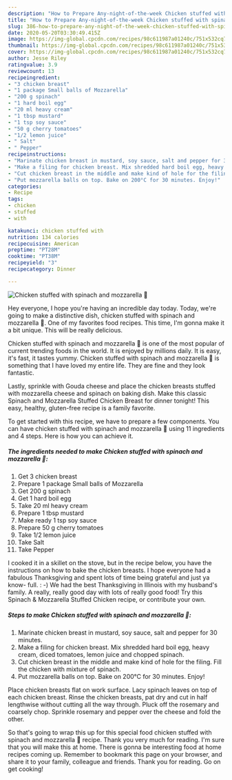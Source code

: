 ```yaml
---
description: "How to Prepare Any-night-of-the-week Chicken stuffed with spinach and mozzarella 🤍"
title: "How to Prepare Any-night-of-the-week Chicken stuffed with spinach and mozzarella 🤍"
slug: 386-how-to-prepare-any-night-of-the-week-chicken-stuffed-with-spinach-and-mozzarella
date: 2020-05-20T03:30:49.415Z
image: https://img-global.cpcdn.com/recipes/98c611987a01240c/751x532cq70/chicken-stuffed-with-spinach-and-mozzarella-🤍-recipe-main-photo.jpg
thumbnail: https://img-global.cpcdn.com/recipes/98c611987a01240c/751x532cq70/chicken-stuffed-with-spinach-and-mozzarella-🤍-recipe-main-photo.jpg
cover: https://img-global.cpcdn.com/recipes/98c611987a01240c/751x532cq70/chicken-stuffed-with-spinach-and-mozzarella-🤍-recipe-main-photo.jpg
author: Jesse Riley
ratingvalue: 3.9
reviewcount: 13
recipeingredient:
- "3 chicken breast"
- "1 package Small balls of Mozzarella"
- "200 g spinach"
- "1 hard boil egg"
- "20 ml heavy cream"
- "1 tbsp mustard"
- "1 tsp soy sauce"
- "50 g cherry tomatoes"
- "1/2 lemon juice"
- " Salt"
- " Pepper"
recipeinstructions:
- "Marinate chicken breast in mustard, soy sauce, salt and pepper for 30 minutes."
- "Make a filing for chicken breast. Mix shredded hard boil egg, heavy cream, diced tomatoes, lemon juice and chopped spinach."
- "Cut chicken breast in the middle and make kind of hole for the filing. Fill the chicken with mixture of spinach."
- "Put mozzarella balls on top. Bake on 200°C for 30 minutes. Enjoy!"
categories:
- Recipe
tags:
- chicken
- stuffed
- with

katakunci: chicken stuffed with 
nutrition: 134 calories
recipecuisine: American
preptime: "PT28M"
cooktime: "PT38M"
recipeyield: "3"
recipecategory: Dinner

---
```



![Chicken stuffed with spinach and mozzarella 🤍](https://img-global.cpcdn.com/recipes/98c611987a01240c/751x532cq70/chicken-stuffed-with-spinach-and-mozzarella-🤍-recipe-main-photo.jpg)

Hey everyone, I hope you're having an incredible day today. Today, we're going to make a distinctive dish, chicken stuffed with spinach and mozzarella 🤍. One of my favorites food recipes. This time, I'm gonna make it a bit unique. This will be really delicious.

Chicken stuffed with spinach and mozzarella 🤍 is one of the most popular of current trending foods in the world. It is enjoyed by millions daily. It is easy, it's fast, it tastes yummy. Chicken stuffed with spinach and mozzarella 🤍 is something that I have loved my entire life. They are fine and they look fantastic.

Lastly, sprinkle with Gouda cheese and place the chicken breasts stuffed with mozzarella cheese and spinach on baking dish. Make this classic Spinach and Mozzarella Stuffed Chicken Breast for dinner tonight! This easy, healthy, gluten-free recipe is a family favorite.


To get started with this recipe, we have to prepare a few components. You can have chicken stuffed with spinach and mozzarella 🤍 using 11 ingredients and 4 steps. Here is how you can achieve it.

<!--inarticleads1-->

##### The ingredients needed to make Chicken stuffed with spinach and mozzarella 🤍:

1. Get 3 chicken breast
1. Prepare 1 package Small balls of Mozzarella
1. Get 200 g spinach
1. Get 1 hard boil egg
1. Take 20 ml heavy cream
1. Prepare 1 tbsp mustard
1. Make ready 1 tsp soy sauce
1. Prepare 50 g cherry tomatoes
1. Take 1/2 lemon juice
1. Take  Salt
1. Take  Pepper


I cooked it in a skillet on the stove, but in the recipe below, you have the instructions on how to bake the chicken breasts. I hope everyone had a fabulous Thanksgiving and spent lots of time being grateful and just ya know- full. : -) We had the best Thanksgiving in Illinois with my husband&#39;s family. A really, really good day with lots of really good food! Try this Spinach &amp; Mozzarella Stuffed Chicken recipe, or contribute your own. 

<!--inarticleads2-->

##### Steps to make Chicken stuffed with spinach and mozzarella 🤍:

1. Marinate chicken breast in mustard, soy sauce, salt and pepper for 30 minutes.
1. Make a filing for chicken breast. Mix shredded hard boil egg, heavy cream, diced tomatoes, lemon juice and chopped spinach.
1. Cut chicken breast in the middle and make kind of hole for the filing. Fill the chicken with mixture of spinach.
1. Put mozzarella balls on top. Bake on 200°C for 30 minutes. Enjoy!


Place chicken breasts flat on work surface. Lacy spinach leaves on top of each chicken breast. Rinse the chicken breasts, pat dry and cut in half lengthwise without cutting all the way through. Pluck off the rosemary and coarsely chop. Sprinkle rosemary and pepper over the cheese and fold the other. 

So that's going to wrap this up for this special food chicken stuffed with spinach and mozzarella 🤍 recipe. Thank you very much for reading. I'm sure that you will make this at home. There is gonna be interesting food at home recipes coming up. Remember to bookmark this page on your browser, and share it to your family, colleague and friends. Thank you for reading. Go on get cooking!
